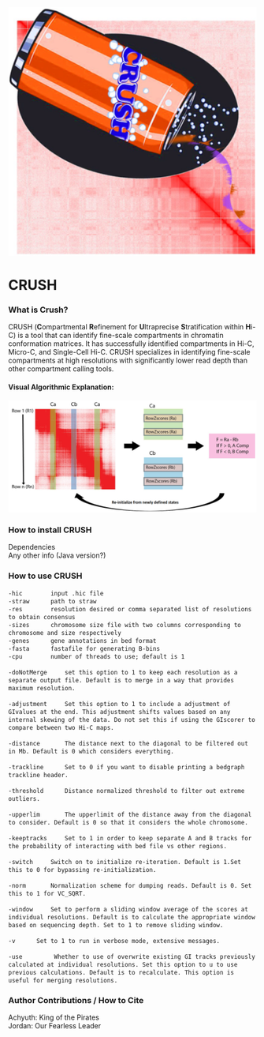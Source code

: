 ![](/examples/figures/logo.png)
# CRUSH


### What is Crush?
CRUSH (**C**ompartmental **R**efinement for **U**ltraprecise **S**tratification within **H**i-C) is a tool that can identify fine-scale compartments in chromatin conformation matrices. It has successfully identified compartments in Hi-C, Micro-C, and Single-Cell Hi-C. CRUSH specializes in identifying fine-scale compartments at high resolutions with significantly lower read depth than other compartment calling tools.  
#### Visual Algorithmic Explanation:
![](/examples/figures/vis_abstract.png)

### How to install CRUSH
Dependencies  
Any other info (Java version?)  

### How to use CRUSH
```
-hic		input .hic file
-straw		path to straw
-res		resolution desired or comma separated list of resolutions to obtain consensus
-sizes		chromosome size file with two columns corresponding to chromosome and size respectively
-genes		gene annotations in bed format
-fasta		fastafile for generating B-bins
-cpu		number of threads to use; default is 1

-doNotMerge		set this option to 1 to keep each resolution as a separate output file. Default is to merge in a way that provides maximum resolution.

-adjustment		Set this option to 1 to include a adjustment of GIvalues at the end. This adjustment shifts values based on any internal skewing of the data. Do not set this if using the GIscorer to compare between two Hi-C maps.

-distance		The distance next to the diagonal to be filtered out in Mb. Default is 0 which considers everything.

-trackline		Set to 0 if you want to disable printing a bedgraph trackline header.

-threshold		Distance normalized threshold to filter out extreme outliers.

-upperlim		The upperlimit of the distance away from the diagonal to consider. Default is 0 so that it considers the whole chromosome.

-keeptracks		Set to 1 in order to keep separate A and B tracks for the probability of interacting with bed file vs other regions.

-switch		Switch on to initialize re-iteration. Default is 1.Set this to 0 for bypassing re-initialization. 

-norm		Normalization scheme for dumping reads. Default is 0. Set this to 1 for VC_SQRT. 

-window		Set to perform a sliding window average of the scores at individual resolutions. Default is to calculate the appropriate window based on sequencing depth. Set to 1 to remove sliding window.

-v		Set to 1 to run in verbose mode, extensive messages.

-use		 Whether to use of overwrite existing GI tracks previously calculated at individual resolutions. Set this option to u to use previous calculations. Default is to recalculate. This option is useful for merging resolutions.
```

### Author Contributions / How to Cite
Achyuth: King of the Pirates  
Jordan: Our Fearless Leader  

